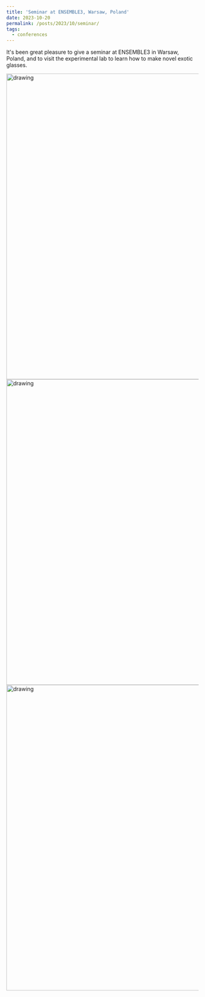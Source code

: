 ```yaml
---
title: 'Seminar at ENSEMBLE3, Warsaw, Poland'
date: 2023-10-20
permalink: /posts/2023/10/seminar/
tags:
  - conferences
---
```


It's been great pleasure to give a seminar at ENSEMBLE3 in Warsaw, Poland, and to visit the experimental lab to learn how to make novel exotic glasses.

<img src="https://elsentjhung.github.io/images/Warsaw-2023-1.jpeg" alt="drawing" width="800"/>

<img src="https://elsentjhung.github.io/images/Warsaw-2023-2.jpeg" alt="drawing" width="800"/>

<img src="https://elsentjhung.github.io/images/Warsaw-2023-3.jpeg" alt="drawing" width="800"/>
